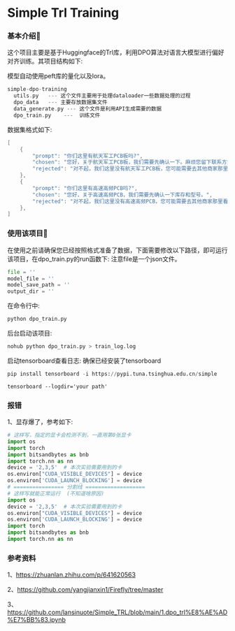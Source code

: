 # Simple Trl Training

### 基本介绍👋

这个项目主要是基于Huggingface的Trl库，利用DPO算法对语言大模型进行偏好对齐训练。其项目结构如下:

模型自动使用peft库的量化以及lora。

```c++
simple-dpo-training
  utils.py   --- 这个文件主要用于处理dataloader一些数据处理的过程
  dpo_data   --- 主要存放数据集文件
  data_generate.py --- 这个文件是利用API生成需要的数据
  dpo_train.py    ---  训练文件
```

数据集格式如下:

```c++
[
    {
        "prompt": "你们这里有航天军工PCB板吗?",
        "chosen": "您好，关于航天军工PCB板，我们需要先确认一下。麻烦您留下联系方式。",
        "rejected": "对不起，我们这里没有航天军工PCB板，您可能需要去其他商家那里看看。"
    },
    {
        "prompt": "你们这里有高速高频PCB吗?",
        "chosen": "您好，关于高速高频PCB，我们需要先确认一下库存和型号。",
        "rejected": "对不起，我们这里没有高速高频PCB，您可能需要去其他商家那里看看。"
    },
]
```

### 使用该项目🤗

在使用之前请确保您已经按照格式准备了数据，下面需要修改以下路径，即可运行该项目，在dpo_train.py的run函数下: 注意file是一个json文件。

```python
file = ''
model_file = ''
model_save_path = ''
output_dir = ''
```

在命令行中:

```python
python dpo_train.py
```

后台启动该项目:

```python
nohub python dpo_train.py > train_log.log
```

启动tensorboard查看日志: 确保已经安装了tensorboard

```python
pip install tensorboard -i https://pypi.tuna.tsinghua.edu.cn/simple
```

```
tensorboard --logdir='your path'
```
### 报错
1、显存爆了，参考如下:
```python
# 这样写，指定的显卡会检测不到，一直用第0张显卡
import os
import torch
import bitsandbytes as bnb
import torch.nn as nn
device = '2,3,5'  # 本次实验需要用到的卡
os.environ["CUDA_VISIBLE_DEVICES"] = device
os.environ['CUDA_LAUNCH_BLOCKING'] = device
# ================ 分割线 ===================
# 这样写就能正常运行  (不知道啥原因)
import os
device = '2,3,5'  # 本次实验需要用到的卡
os.environ["CUDA_VISIBLE_DEVICES"] = device
os.environ['CUDA_LAUNCH_BLOCKING'] = device
import torch
import bitsandbytes as bnb
import torch.nn as nn
```

### 参考资料

1、https://zhuanlan.zhihu.com/p/641620563

2、https://github.com/yangjianxin1/Firefly/tree/master

3、https://github.com/lansinuote/Simple_TRL/blob/main/1.dpo_trl%E8%AE%AD%E7%BB%83.ipynb

